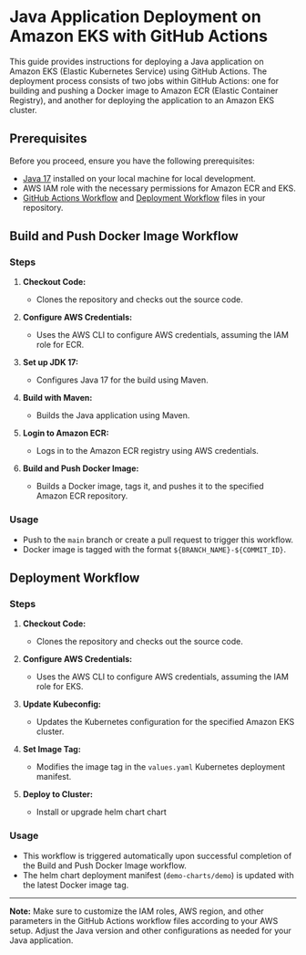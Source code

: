 # Java Application Deployment on Amazon EKS with GitHub Actions

This guide provides instructions for deploying a Java application on Amazon EKS (Elastic Kubernetes Service) using GitHub Actions. The deployment process consists of two jobs within GitHub Actions: one for building and pushing a Docker image to Amazon ECR (Elastic Container Registry), and another for deploying the application to an Amazon EKS cluster.

## Prerequisites

Before you proceed, ensure you have the following prerequisites:

- [Java 17](https://www.oracle.com/java/technologies/javase-downloads.html) installed on your local machine for local development.
- AWS IAM role with the necessary permissions for Amazon ECR and EKS.
- [GitHub Actions Workflow](.github/workflows/build-and-push.yml) and [Deployment Workflow](.github/workflows/deploy.yml) files in your repository. 

## Build and Push Docker Image Workflow

### Steps

1. **Checkout Code:**
   - Clones the repository and checks out the source code.

2. **Configure AWS Credentials:**
   - Uses the AWS CLI to configure AWS credentials, assuming the IAM role for ECR.

3. **Set up JDK 17:**
   - Configures Java 17 for the build using Maven.

4. **Build with Maven:**
   - Builds the Java application using Maven.

5. **Login to Amazon ECR:**
   - Logs in to the Amazon ECR registry using AWS credentials.

6. **Build and Push Docker Image:**
   - Builds a Docker image, tags it, and pushes it to the specified Amazon ECR repository.

### Usage

- Push to the `main` branch or create a pull request to trigger this workflow.
- Docker image is tagged with the format `${BRANCH_NAME}-${COMMIT_ID}`.

## Deployment Workflow

### Steps

1. **Checkout Code:**
   - Clones the repository and checks out the source code.

2. **Configure AWS Credentials:**
   - Uses the AWS CLI to configure AWS credentials, assuming the IAM role for EKS.


3. **Update Kubeconfig:**
   - Updates the Kubernetes configuration for the specified Amazon EKS cluster.

4. **Set Image Tag:**
   - Modifies the image tag in the `values.yaml` Kubernetes deployment manifest.

5. **Deploy to Cluster:**
   - Install or upgrade helm chart chart

### Usage

- This workflow is triggered automatically upon successful completion of the Build and Push Docker Image workflow.
- The helm chart deployment manifest (`demo-charts/demo`) is updated with the latest Docker image tag.

---

**Note:** Make sure to customize the IAM roles, AWS region, and other parameters in the GitHub Actions workflow files according to your AWS setup. Adjust the Java version and other configurations as needed for your Java application.
